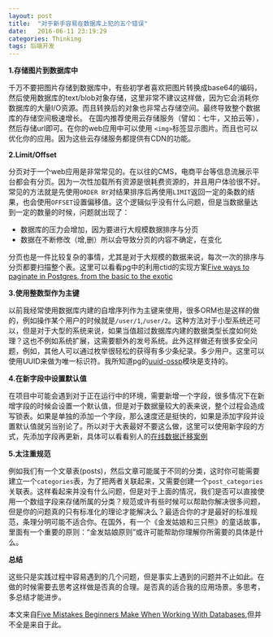```yaml
---
layout: post
title:  "对于新手容易在数据库上犯的五个错误"
date:   2016-06-11 23:19:29
categories: Thinking
tags: 后端开发
---
```



**1.存储图片到数据库中**

千万不要把图片存储到数据库中，有些初学者喜欢把图片转换成base64的编码，然后使用数据库的text/blob对象存储，这里非常不建议这样做，因为它会消耗你数据库的大量I/O资源。而且转换后的对象也非常占存储空间。最终导致整个数据库的存储空间极速增长。
在国内推荐使用云存储服务（譬如：七牛，又拍云等），然后存储url即可。在你的web应用中可以使用 `<img>`标签显示图片。而且也可以优化你的应用。因为这些云存储服务都提供有CDN的功能。

**2.Limit/Offset**

分页对于一个web应用是非常常见的。在以往的CMS，电商平台等信息流展示平台都会有分页。因为一次性加载所有资源是很耗费资源的，并且用户体验很不好。常见的方法就是先使用`ORDER BY`对结果排序后再使用`LIMIT`返回一定的条数的结果，也会使用`OFFSET`设置偏移值。这个逻辑似乎没有什么问题，但是当数据量达到一定的数量的时候，问题就出现了：

 - 数据库的压力会增加，因为要进行大规模数据排序与分页
 - 数据在不断修改（增,删）所以会导致分页的内容不确定，在变化

分页也是一件比较复杂的事情，尤其是对于大规模的数据来说，每次一次的排序与分页都要扫描整个表。这里可以看看pg中的利用ctid的实现方案[Five ways to paginate in Postgres, from the basic to the exotic](https://www.citusdata.com/blog/1872-joe-nelson/409-five-ways-paginate-postgres-basic-exotic)

**3.使用整数型作为主键**

以前我经常使用数据库内建的自增序列作为主键来使用，很多ORM也是这样的做的，例如操作某个用户的时候就是`/user/1`,`/user/2`。这种方法对于小型系统还可以，但是对于大型的系统来说，如果当值超过数据库内建的数据类型长度如何处理？这也不例如系统扩展，这需要额外的发号系统。此外这样做还有很多安全问题，例如，其他人可以通过枚举很轻松的获得有多少条纪录。多少用户。这里可以使用UUID来做为唯一标识符。我所知道pg的[uuid-ossp](https://www.postgresql.org/docs/current/static/uuid-ossp.html)模块是支持的。

**4.在新字段中设置默认值**

在项目中可能会遇到对于正在运行中的环境，需要新增一个字段，很多情况下在新增字段的时候会设置一个默认值，但是对于数据量较大的表来说，整个过程会造成写锁表。如果是单独的添加一个字段，那么速度还是挺快的，如果是添加字段并设置默认值就另当别论了。所以对于大表最好不要这么做，这里可以使用新字段的方式，先添加字段再更新，具体可以看看别人的[在线数据迁移案例](http://pedro.herokuapp.com/past/2011/7/13/rails_migrations_with_no_downtime/)

**5.太注重规范**

例如我们有一个文章表(posts)，然后文章可能属于不同的分类，这时你可能需要建立一个`categories`表，为了把两者关联起来，又需要创建一个`post_categories`关联表。这样看起来并没有什么问题，但是对于上面的情况，我们是否可以直接使用一个数组字段来存储所属的分类？规范或许有些时候可以帮助你解决很多问题，但是你的问题真的只有标准化的理论才能解决么？最适合你的才是最好的标准规范，条理分明可能不适合你。在国外，有一个《金发姑娘和三只熊》的童话故事，里面有一个重要的原则：“金发姑娘原则”或许可能帮助你理解你所需要的具体是什么。

**总结**

这些只是实践过程中容易遇到的几个问题，但是事实上遇到的问题并不止如此。在做的时候需要去思考这样做是否真的合理。是否真的适合我的应用场景。多思考，多总结才能进步。

本文来自[Five Mistakes Beginners Make When Working With Databases][1],但并不全是来自于此。


[1]: http://www.craigkerstiens.com/2016/06/07/five-mistakes-databases/